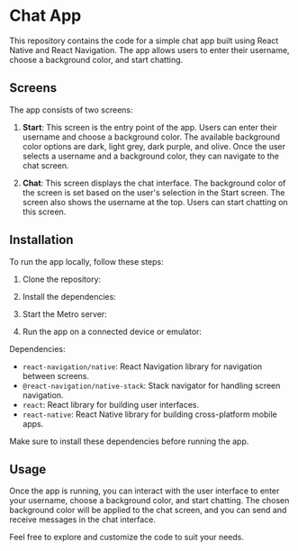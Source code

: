 # Chat App

This repository contains the code for a simple chat app built using React Native and React Navigation. The app allows users to enter their username, choose a background color, and start chatting.

## Screens

The app consists of two screens:

1. **Start**: This screen is the entry point of the app. Users can enter their username and choose a background color. The available background color options are dark, light grey, dark purple, and olive. Once the user selects a username and a background color, they can navigate to the chat screen.

2. **Chat**: This screen displays the chat interface. The background color of the screen is set based on the user's selection in the Start screen. The screen also shows the username at the top. Users can start chatting on this screen.

## Installation

To run the app locally, follow these steps:

1. Clone the repository:


2. Install the dependencies:


3. Start the Metro server:


4. Run the app on a connected device or emulator:


Dependencies:
- `react-navigation/native`: React Navigation library for navigation between screens.
- `@react-navigation/native-stack`: Stack navigator for handling screen navigation.
- `react`: React library for building user interfaces.
- `react-native`: React Native library for building cross-platform mobile apps.

Make sure to install these dependencies before running the app.

## Usage

Once the app is running, you can interact with the user interface to enter your username, choose a background color, and start chatting. The chosen background color will be applied to the chat screen, and you can send and receive messages in the chat interface.

Feel free to explore and customize the code to suit your needs.
